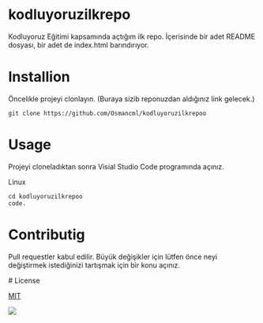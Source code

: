 # kodluyoruzilkrepo

Kodluyoruz Eğitimi kapsamında açtığım ilk repo. İçerisinde bir adet README dosyası, bir adet de index.html barındırıyor.

# Installion 
Öncelikle projeyi clonlayın. (Buraya sizib reponuzdan aldığınız link gelecek.)

```
git clone https://github.com/Osmancml/kodluyoruzilkrepoo
```

# Usage 
Projeyi cloneladıktan sonra Visial Studio Code programında açınız.

Linux
```
cd kodluyoruzilkrepoo
code.
```

# Contributig

Pull requestler kabul edilir. Büyük değişikler için lütfen önce neyi değiştirmek istediğinizi tartışmak için bir konu açınız.

# License

[MIT](https://choosealicense.com/licenses/mit)

![](img/Ekran%20Resmi%202022-08-31%20%C3%96S%208.28.07.png)